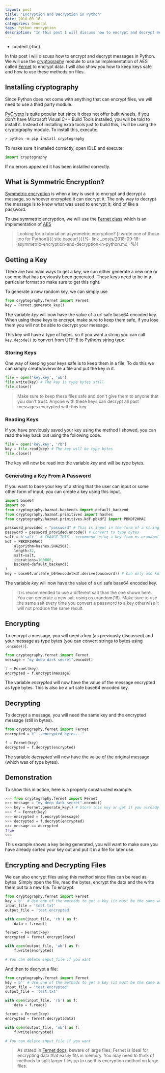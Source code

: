 ```yaml
---
layout: post
title: "Encryption and Decryption in Python"
date: 2018-09-16
categories: General
tags: Python encryption
description: "In this post I will discuss how to encrypt and decrypt messages in Python. We will use the cryptography module to use both symmetric and asymmetric methods of encryption."
---
```


* content
{:toc}

In this post I will discuss how to encrypt and decrypt messages in Python. We will use the [cryptography](https://cryptography.io/en/latest/) module to use an implementation of AES called [Fernet](https://cryptography.io/en/latest/fernet/) to encrypt data. I will also show you how to keep keys safe and how to use these methods on files.

<!-- more -->

## Installing cryptography
Since Python does not come with anything that can encrypt files, we will need to use a third party module.

[PyCrypto](https://github.com/dlitz/pycrypto) is quite popular but since it does not offer built wheels, if you don't have Microsoft Visual C++ Build Tools installed, you will be told to install it. Instead of installing extra tools just to build this, I will be using the cryptography module. To install this, execute:

```bash
> python -m pip install cryptography
```

To make sure it installed correctly, open IDLE and execute:

```python
import cryptography
```

If no errors appeared it has been installed correctly.

## What is Symmetric Encryption?
[Symmetric encryption](https://en.wikipedia.org/wiki/Symmetric-key_algorithm) is when a key is used to encrypt and decrypt a message, so whoever encrypted it can decrypt it. The only way to decrypt the message is to know what was used to encrypt it; kind of like a password.

To use symmetric encryption, we will use the [Fernet class](https://cryptography.io/en/latest/fernet/) which is an implementation of [AES](https://en.wikipedia.org/wiki/Advanced_Encryption_Standard)

> Looking for a tutorial on asymmetric encryption? [I wrote one of those too for Python]({{ site.baseurl }}{%- link _posts/2018-09-16-asymmetric-encryption-and-decryption-in-python.md -%})

## Getting a Key
There are two main ways to get a key, we can either generate a new one or use one that has previously been generated. These keys need to be in a particular format so make sure to get this right.

To generate a new random key, we can simply use

```python
from cryptography.fernet import Fernet
key = Fernet.generate_key()
```

The variable *key* will now have the value of a url safe base64 encoded key. When using these keys to encrypt, make sure to keep them safe, if you lose them you will not be able to decrypt your message.

This key will have a type of bytes, so if you want a string you can call `key.decode()` to convert from UTF-8 to Pythons string type.

### Storing Keys
One way of keeping your keys safe is to keep them in a file. To do this we can simply create/overwrite a file and put the key in it.

```python
file = open('key.key', 'wb')
file.write(key) # The key is type bytes still
file.close()
```

> Make sure to keep these files safe and don't give them to anyone that you don't trust. Anyone with these keys can decrypt all past messages encrypted with this key.

### Reading Keys
If you have previously saved your key using the method I showed, you can read the key back out using the following code.

```python
file = open('key.key', 'rb')
key = file.read(key) # The key will be type bytes
file.close()
```

The key will now be read into the variable *key* and will be type bytes.

### Generating a Key From A Password
If you want to base your key of a string that the user can input or some other form of input, you can create a key using this input.

```python
import base64
import os
from cryptography.hazmat.backends import default_backend
from cryptography.hazmat.primitives import hashes
from cryptography.hazmat.primitives.kdf.pbkdf2 import PBKDF2HMAC

password_provided = "password" # This is input in the form of a string
password = password_provided.encode() # Convert to type bytes
salt = b'salt_' # CHANGE THIS - recommend using a key from os.urandom(16), must be of type bytes
kdf = PBKDF2HMAC(
    algorithm=hashes.SHA256(),
    length=32,
    salt=salt,
    iterations=100000,
    backend=default_backend()
)
key = base64.urlsafe_b64encode(kdf.derive(password)) # Can only use kdf once
```

The variable *key* will now have the value of a url safe base64 encoded key.

> It is recommended to use a different salt than the one shown here. You can generate a new salt using os.urandom(16). Make sure to use the same salt every time you convert a password to a key otherwise it will not produce the same result.

## Encrypting
To encrypt a message, you will need a key (as previously discussed) and your message as type bytes (you can convert strings to bytes using `.encode()`).

```python
from cryptography.fernet import Fernet
message = "my deep dark secret".encode()

f = Fernet(key)
encrypted = f.encrypt(message)
```

The variable *encrypted* will now have the value of the message encrypted as type bytes. This is also be a url safe base64 encoded key.

## Decrypting
To decrypt a message, you will need the same key and the encrypted message (still in bytes).

```python
from cryptography.fernet import Fernet
encrypted = b"...encrypted bytes..."

f = Fernet(key)
decrypted = f.decrypt(encrypted)
```

The variable *decrypted* will now have the value of the original message (which was of type bytes).

## Demonstration
To show this in action, here is a properly constructed example.

```python
>>> from cryptography.fernet import Fernet
>>> message = "my deep dark secret".encode()
>>> key = Fernet.generate_key() # Store this key or get if you already have it
>>> f = Fernet(key)
>>> encrypted = f.encrypt(message)
>>> decrypted = f.decrypt(encrypted)
>>> message == decrypted
True
>>>
```

This example shows a key being generated, you will want to make sure you have already sorted your key out and put it in a file for later use.

## Encrypting and Decrypting Files
We can also encrypt files using this method since files can be read as bytes. Simply open the file, read the bytes, encrypt the data and the write them out to a new file. To encrypt:

```python
from cryptography.fernet import Fernet
key = b'' # Use one of the methods to get a key (it must be the same when decrypting)
input_file = 'test.txt'
output_file = 'test.encrypted'

with open(input_file, 'rb') as f:
    data = f.read()

fernet = Fernet(key)
encrypted = fernet.encrypt(data)

with open(output_file, 'wb') as f:
    f.write(encrypted)

# You can delete input_file if you want
````

And then to decrypt a file:

```python
from cryptography.fernet import Fernet
key = b'' # Use one of the methods to get a key (it must be the same as used in encrypting)
input_file = 'test.encrypted'
output_file = 'test.txt'

with open(input_file, 'rb') as f:
    data = f.read()

fernet = Fernet(key)
encrypted = fernet.decrypt(data)

with open(output_file, 'wb') as f:
    f.write(encrypted)

# You can delete input_file if you want
````

> As stated in [Fernet docs](https://cryptography.io/en/latest/fernet/#limitations), beware of large files; Fernet is ideal for encrypting data that easily fits in memory. You may need to think of methods to split larger files up to use this encryption method on large files.